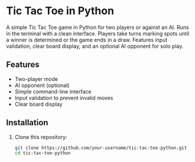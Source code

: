 # Tic Tac Toe in Python  

A simple Tic Tac Toe game in Python for two players or against an AI. Runs in the terminal with a clean interface. Players take turns marking spots until a winner is determined or the game ends in a draw. Features input validation, clear board display, and an optional AI opponent for solo play.  

## Features
- Two-player mode  
- AI opponent (optional)  
- Simple command-line interface  
- Input validation to prevent invalid moves  
- Clear board display  

## Installation  
1. Clone this repository:  
   ```bash
   git clone https://github.com/your-username/tic-tac-toe-python.git
   cd tic-tac-toe-python

